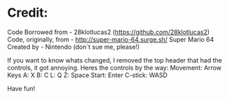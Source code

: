 # Credit:
Code Borrowed from - 28klotlucas2 (https://github.com/28klotlucas2)
Code, originally, from - http://super-mario-64.surge.sh/
Super Mario 64 Created by - Nintendo (don´t sue me, please!)

If you want to know whats changed, I removed the top header that had the controls, it got annoying. 
Heres the controls by the way: 
Movement: Arrow Keys
A: X
B: C
L: Q
Z: Space
Start: Enter
C-stick: WASD

Have fun!

